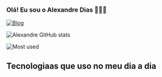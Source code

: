 ### Olá! Eu sou o Alexandre Dias 🙋🏾‍♂️
[![Blog](https://img.shields.io/badge/Instagram-E4405F?style=for-the-badge&logo=instagram&logoColor=white)](https://www.instagram.com/alexandredias2708/)

![Alexandre GitHub stats](https://github-readme-stats.vercel.app/api?username=alexandredias027&show_icons=true&theme=dracula)

![Most used](https://github-readme-stats.vercel.app/api/top-langs/?username=alexandredias027&exclude_repo=github-readme-stats,anuraghazra.github.io)

## Tecnologiaas que uso no meu dia a dia

<div style = "display: inline_block"> <br/>

<img aling="center" alt html5 src="https://img.shields.io/badge/HTML5-E34F26?style=for-the-badge&logo=html5&logoColor=white">
<img aling="center" alt html5 src="https://img.shields.io/badge/CSS3-1572B6?style=for-the-badge&logo=css3&logoColor=white">
<img aling="center" alt html5 src="https://img.shields.io/badge/JavaScript-F7DF1E?style=for-the-badge&logo=javascript&logoColor=black">
<img aling="center" alt html5 src="https://img.shields.io/badge/TypeScript-007ACC?style=for-the-badge&logo=typescript&logoColor=white">
<img aling="center" alt html5 src="https://img.shields.io/badge/React-20232A?style=for-the-badge&logo=react&logoColor=61DAFB">
<img aling="center" alt html5 src="https://img.shields.io/badge/Material--UI-0081CB?style=for-the-badge&logo=material-ui&logoColor=white">
<img aling="center" alt html5 src="https://img.shields.io/badge/C%23-239120?style=for-the-badge&logo=c-sharp&logoColor=white">
<img aling="center" alt html5 src="https://img.shields.io/badge/PostgreSQL-316192?style=for-the-badge&logo=postgresql&logoColor=white">
<img aling="center" alt html5 src="https://img.shields.io/badge/.NET-5C2D91?style=for-the-badge&logo=.net&logoColor=white">

</div>
